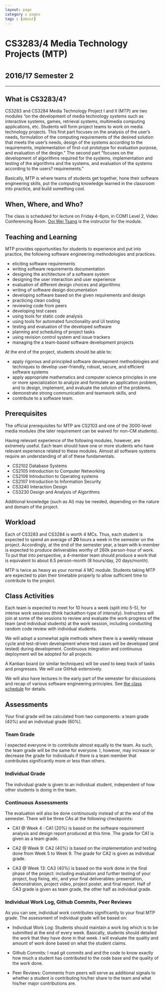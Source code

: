 ```yaml
---
layout: page
category : pages
tags : [about]
---
```


# CS3283/4 Media Technology Projects (MTP)
<h1><small>2016/17 Semester 2</small></h1>
<hr>

## What is CS3283/4?

CS3283 and CS3284 Media Technology Project I and II (MTP) are two modules “on the development of media technology systems such as interactive systems, games, retrieval systems, multimedia computing applications, etc. Students will form project teams to work on media technology projects. This first part focuses on the analysis of the user’s needs, formulation of the computing requirements of the desired solution that meets the user’s needs, design of the systems according to the requirements, implementation of first-cut prototype for evaluation purpose, and evaluation of the design.” The second part "focuses on the development of algorithms required for the systems, implementation and testing of the algorithms and the systems, and evaluation of the systems according to the users? requirements."

Basically, MTP is where teams of students get together, hone their software engineering skills, put the computing knowledge learned in the classroom into practice, and build something cool.

## When, Where, and Who?

The class is scheduled for lecture on Friday 4-6pm, in COM1 Level 2, Video Conferencing Room.  <a href="http://www.comp.nus.edu.sg/~ooiwt">Ooi Wei Tsang</a> is the instructor for the module.

## Teaching and Learning
MTP provides opportunities for students to experience and put into practice, the following software engineering methodologies and practices.

* eliciting software requirements
* writing software requirements documentation
* designing the architecture of a software system
* designing the user interaction and user experience
* evaluation of different design choices and algorithms
* writing of software design documentation
* developing software based on the given requirements and design
* practicing clean coding
* reviewing code from peers
* developing test cases
* using tools for static code analysis
* using tools for automated functionality and UI testing
* testing and evaluation of the developed software
* planning and scheduling of project tasks
* using revision control system and issue trackers
* managing the a team-based software development projects

At the end of the project, students should be able to:

* apply rigorous and principled software development methodologies and techniques to develop user-friendly, robust, secure, and efficient software systems
* apply appropriate mathematics and computer science principles in one or more specialization to analyze and formulate an application problem, and to design, implement, and evaluate the solution of the problems.
* demonstrate strong communication and teamwork skills, and
* contribute to a software team.

## Prerequisites

The official prerequisites for MTP are CS2103 and one of the 3000-level media modules (the later requirement can be waived for non-CM students).

Having relevant experience of the following modules, however, are extremely useful. Each team should have one or more students who have relevant experience related to these modules. Almost all software systems require an understanding of all of these fundamentals.

* CS2102 Database Systems
* CS2105 Introduction to Computer Networking
* CS2106 Introduction to Operating systems
* CS2107 Introduction to Information Security
* CS3240 Interaction Design
* CS3230 Design and Analysis of Algorithms

Additional knowledge (such as AI) may be needed, depending on the nature and domain of the project.

## Workload

Each of CS3283 and CS3284 is worth 4 MCs.  Thus, each student is expected to spend an average of **20** hours a week in the semester on the project. Accordingly, at the end of the semester year, a team with k-member is expected to produce deliverables worthy of 260k person-hour of work.  To put that into perspective, a 4-member team should produce a work that is equivalent to about 6.5 person-month (8 hours/day, 20 days/month).

MTP is twice as heavy as your normal 4 MC module.  Students taking MTP are expected to plan their timetable properly to allow sufficient time to contribute to the project.

## Class Activities

Each team is expected to meet for 10 hours a week (split into 5-5), for intense work sessions (think hackathon-type of intensity).  Instructors will join at some of the sessions to review and evaluate the work progress of the team (and individual students) at the work session, including conducting random code review with individual students.

We will adopt a somewhat agile methods where there is a weekly release cycle and test-driven development where test cases will be developed (and tested) during development.  Continuous integration and continuous deployment will be adopted for all projects.

A Kanban board (or similar techniques) will be used to keep track of tasks and progresses.  We will use GitHub extensively.

We will also have lectures in the early part of the semester for discussions and recap of various software engineering principles.  See <a href="schedule.html">the class schedule</a> for details.

## Assessments

Your final grade will be calculated from two components: a team grade (40%) and an individual grade (60%).  

### Team Grade
I expected everyone in to contribute almost equally to the team.  As such, the team grade will be the same for everyone.  I, however, may increase or decrease the grade for individuals if there is a team member that contributes significantly more or less than others.

### Individual Grade
The individual grade is given to an individual student, independent of how other students is doing in the team.  

### Continuous Assessments
The evaluation will also be done continuously instead of at the end of the semester.  There will be three CAs at the following checkpoints:

* CA1 @ Week 4 : CA1 (20%) is based on the software requirement analysis and design report produced at this time.  The grade for CA1 is given as a team grade.

* CA2 @ Week 9: CA2 (40%) is based on the implementation and testing done from Week 5 to Week 9.   The grade for CA2 is given as individual grade.

* CA3 @ Week 13: CA3 (40%) is based on the work done in the final phase of the project: including evaluation and further testing of your project, bug fixing, etc, and your final deliverables: presentation, demonstration, project video, project poster, and final report.  Half of CA3 grade is given as team grade, the other half as individual grade.

### Individual Work Log, Github Commits, Peer Reviews
As you can see, individual work contributes significantly to your final MTP grade.  The assessment of individual grade will be based on:

* Individual Work Log: Students should maintain a work log which is to be submitted at the end of every week.  Basically, students should detailed the work that they have done in that week.  I will evaluate the quality and amount of work done based on what the student claims.

* Github Commits: I read git commits and and the code to know exactly how much a student has contributed to the code base and the quality of the work done.

* Peer Reviews: Comments from peers will serve as additional signals to whether a student is contributing his/her share to the team and what his/her major contributions are.
